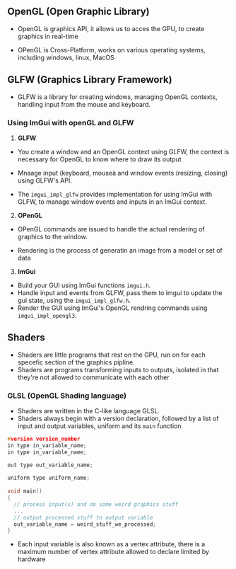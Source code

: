 ## OpenGL (Open Graphic Library) 
- OpenGL is graphics API, it allows us to acces the GPU, to create graphics in real-time

- OPenGL is Cross-Platform, works on various operating systems, including windows, linux, MacOS

## GLFW (Graphics Library Framework) 
- GLFW is a library for creating windows, managing OpenGL contexts, handling input from the mouse and keyboard.  

### Using ImGui with openGL and GLFW
1. **GLFW**
  - You create a window and an OpenGL context using GLFW, the context is necessary for OpenGL to know where to draw its output
  
  - Mnaage input (keyboard, mouseà and window events (resizing, closing) using GLFW's API.
  - The `imgui_impl_glfw` provides implementation for using ImGui with GLFW, to manage window events and inputs in an ImGui context.  

2. **OPenGL**
  - OPenGL commands are issued to handle the actual rendering of graphics to the window.
  
  - Rendering is the process of generatin an image from a model or set of data
3. **ImGui** 
  -  Build your GUI using ImGui functions `imgui.h`.  
  -  Handle input and events from GLFW, pass them to imgui to update the gui state, using the `imgui_impl_glfw.h`.  
  -  Render the GUI using ImGui's OpenGL rendring commands using `imgui_impl_opengl3`.  


## Shaders 
- Shaders are little programs that rest on the GPU, run on for each specefic section of the graphics pipline.  
- Shaders are programs transforming inputs to outputs, isolated in that they're not allowed to communicate with each other

### GLSL (OpenGL Shading language)

- Shaders are written in the C-like language GLSL.
- Shaders always begin with a version declaration, followed by a list of input and output variables, uniform and its `main` function.  

```c
#version version_number
in type in_variable_name;
in type in_variable_name;

out type out_variable_name;
  
uniform type uniform_name;
  
void main()
{
  // process input(s) and do some weird graphics stuff
  ...
  // output processed stuff to output variable
  out_variable_name = weird_stuff_we_processed;
}
```

- Each input variable is also known as a vertex attribute, there is a maximum number of vertex attribute allowed to declare limited by hardware 
